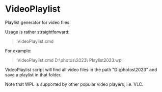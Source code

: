 # VideoPlaylist

Playlist generator for video files. 

Usage is rather straightforward:
> VideoPlaylist.cmd <Path to the folder with videos>  <Playlist file name>

For example:
> VideoPlaylist.cmd D:\photos\2023\ Playlist2023.wpl

VideoPlaylist script will find all video files in the path "D:\photos\2023\" and save a playlist in that folder.

Note that WPL is supported by other popular video players, i.e. VLC.
